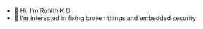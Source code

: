- 👋 Hi, I’m Rohith K D
- 👀 I’m interested in fixing broken things and embedded security


<!---
rdamod/rdamod is a ✨ special ✨ repository because its `README.md` (this file) appears on your GitHub profile.
You can click the Preview link to take a look at your changes.
--->
